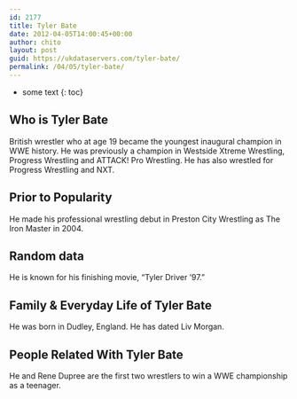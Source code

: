 ```yaml
---
id: 2177
title: Tyler Bate
date: 2012-04-05T14:00:45+00:00
author: chito
layout: post
guid: https://ukdataservers.com/tyler-bate/
permalink: /04/05/tyler-bate/
---
```


* some text
{: toc}
          
          
## Who is  Tyler Bate
                  
                  
                  
British wrestler who at age 19 became the youngest inaugural champion in WWE history. He was previously a champion in Westside Xtreme Wrestling, Progress Wrestling and ATTACK! Pro Wrestling. He has also wrestled for Progress Wrestling and NXT.
                  
                
                
                
## Prior to Popularity 
                  
                  
                  
He made his professional wrestling debut in Preston City Wrestling as The Iron Master in 2004.
                  
                
                
                
## Random data 
                  
                  
                  
He is known for his finishing movie, &#8220;Tyler Driver &#8217;97.&#8221;
                  
                
                
                
## Family & Everyday Life of Tyler Bate
                  
                  
                  
He was born in Dudley, England. He has dated Liv Morgan.
                  
                
                
                
## People Related With  Tyler Bate
                  
                  
                  
He and Rene Dupree are the first two wrestlers to win a WWE championship as a teenager.
                  
                
              
            
          
          
          
    
    
  
